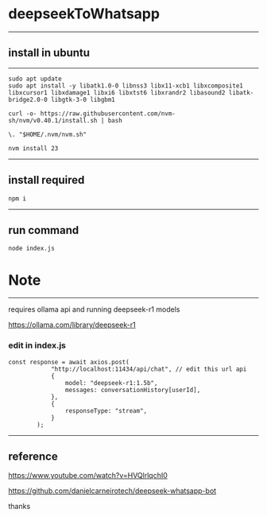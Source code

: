 # deepseekToWhatsapp
---

## install in ubuntu

---

```
sudo apt update
sudo apt install -y libatk1.0-0 libnss3 libx11-xcb1 libxcomposite1 libxcursor1 libxdamage1 libxi6 libxtst6 libxrandr2 libasound2 libatk-bridge2.0-0 libgtk-3-0 libgbm1
```
```
curl -o- https://raw.githubusercontent.com/nvm-sh/nvm/v0.40.1/install.sh | bash

\. "$HOME/.nvm/nvm.sh"

nvm install 23
```

---

## install required

```
npm i
```

---

## run command

```
node index.js
```

# Note

---

requires ollama api and running deepseek-r1 models

https://ollama.com/library/deepseek-r1

### edit in index.js 
```
const response = await axios.post(
            "http://localhost:11434/api/chat", // edit this url api
            {
                model: "deepseek-r1:1.5b",
                messages: conversationHistory[userId],
            },
            {
                responseType: "stream",
            }
        );
```

---

## reference
https://www.youtube.com/watch?v=HVQlrlqchI0

https://github.com/danielcarneirotech/deepseek-whatsapp-bot

thanks
